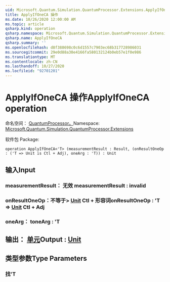 ```yaml
---
uid: Microsoft.Quantum.Simulation.QuantumProcessor.Extensions.ApplyIfOneCA
title: ApplyIfOneCA 操作
ms.date: 10/26/2020 12:00:00 AM
ms.topic: article
qsharp.kind: operation
qsharp.namespace: Microsoft.Quantum.Simulation.QuantumProcessor.Extensions
qsharp.name: ApplyIfOneCA
qsharp.summary: ''
ms.openlocfilehash: d8f388698c0c6d1557c7903ec68b317728986031
ms.sourcegitcommit: 29e0d88a30e4166fa580132124b0eb57e1f0e986
ms.translationtype: MT
ms.contentlocale: zh-CN
ms.lasthandoff: 10/27/2020
ms.locfileid: "92701201"
---
```

# <a name="applyifoneca-operation"></a><span data-ttu-id="261e0-102">ApplyIfOneCA 操作</span><span class="sxs-lookup"><span data-stu-id="261e0-102">ApplyIfOneCA operation</span></span>

<span data-ttu-id="261e0-103">命名空间： [QuantumProcessor。](xref:Microsoft.Quantum.Simulation.QuantumProcessor.Extensions)</span><span class="sxs-lookup"><span data-stu-id="261e0-103">Namespace: [Microsoft.Quantum.Simulation.QuantumProcessor.Extensions](xref:Microsoft.Quantum.Simulation.QuantumProcessor.Extensions)</span></span>

<span data-ttu-id="261e0-104">软件包 [](https://nuget.org/packages/)</span><span class="sxs-lookup"><span data-stu-id="261e0-104">Package: [](https://nuget.org/packages/)</span></span>




```qsharp
operation ApplyIfOneCA<'T> (measurementResult : Result, (onResultOneOp : ('T => Unit is Ctl + Adj), oneArg : 'T)) : Unit
```


## <a name="input"></a><span data-ttu-id="261e0-105">输入</span><span class="sxs-lookup"><span data-stu-id="261e0-105">Input</span></span>

### <a name="measurementresult--__invalidresult__"></a><span data-ttu-id="261e0-106">measurementResult： __无效 <Result>__</span><span class="sxs-lookup"><span data-stu-id="261e0-106">measurementResult : __invalid<Result>__</span></span>




### <a name="onresultoneop--t--unit-ctl--adj"></a><span data-ttu-id="261e0-107">onResultOneOp：不等于> [Unit](xref:microsoft.quantum.lang-ref.unit) Ctl + 形容词</span><span class="sxs-lookup"><span data-stu-id="261e0-107">onResultOneOp : 'T => [Unit](xref:microsoft.quantum.lang-ref.unit) Ctl + Adj</span></span>




### <a name="onearg--t"></a><span data-ttu-id="261e0-108">oneArg： t</span><span class="sxs-lookup"><span data-stu-id="261e0-108">oneArg : 'T</span></span>





## <a name="output--unit"></a><span data-ttu-id="261e0-109">输出： [单元](xref:microsoft.quantum.lang-ref.unit)</span><span class="sxs-lookup"><span data-stu-id="261e0-109">Output : [Unit](xref:microsoft.quantum.lang-ref.unit)</span></span>



## <a name="type-parameters"></a><span data-ttu-id="261e0-110">类型参数</span><span class="sxs-lookup"><span data-stu-id="261e0-110">Type Parameters</span></span>

### <a name="t"></a><span data-ttu-id="261e0-111">找</span><span class="sxs-lookup"><span data-stu-id="261e0-111">'T</span></span>


